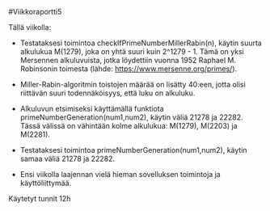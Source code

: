 #Viikkoraportti5

Tällä viikolla: 

- Testataksesi toimintoa checkIfPrimeNumberMillerRabin(n), käytin suurta alkulukua M(1279), joka on yhtä suuri kuin 2^1279 - 1. Tämä on yksi Mersennen alkuluvuista, jotka löydettiin vuonna 1952 Raphael M. Robinsonin toimesta (lähde: https://www.mersenne.org/primes/).

- Miller-Rabin-algoritmin toistojen määrää on lisätty 40:een, jotta olisi riittävän suuri todennäköisyys, että luku on alkuluku.

- Alkuluvun etsimiseksi käyttämällä funktiota primeNumberGeneration(num1,num2), käytin väliä 21278 ja 22282. Tässä välissä on vähintään kolme alkulukua: M(1279), M(2203) ja M(2281).

- Testataksesi toimintoa primeNumberGeneration(num1,num2), käytin samaa väliä 21278 ja 22282.

- Ensi viikolla laajennan vielä hieman sovelluksen toimintoja ja käyttöliittymää.

Käytetyt tunnit 12h